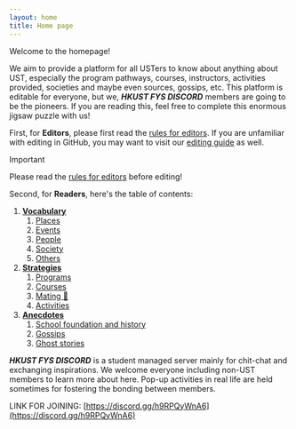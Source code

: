 ```yaml
---
layout: home
title: Home page
---
```


Welcome to the homepage!

We aim to provide a platform for all USTers to know about anything about UST, especially the program pathways, courses, instructors, activities provided, societies and maybe even sources, gossips, etc. This platform is editable for everyone, but we, ***HKUST FYS DISCORD*** members are going to be the pioneers. If you are reading this, feel free to complete this enormous jigsaw puzzle with us!

First, for **Editors**, please first read the [rules for editors]. If you are unfamiliar with editing in GitHub, you may want to visit our [editing guide]() as well.

> [!IMPORTANT]
> 
> Please read the [rules for editors] before editing!

Second, for **Readers**, here's the table of contents:
1. __[Vocabulary]()__
   1. [Places](places/places_list.md)
   2. [Events]()
   3. [People]()
   4. [Society]()
   5. [Others]()
2. __[Strategies]()__
   1. [Programs]()
   2. [Courses]()
   3. [Mating 👀]()
   4. [Activities]()
3. __[Anecdotes]()__
   1. [School foundation and history]()
   2. [Gossips]()
   3. [Ghost stories]()


***HKUST FYS DISCORD*** is a student managed server mainly for chit-chat and exchanging inspirations. We welcome everyone including non-UST members to learn more about here. Pop-up activities in real life are held sometimes for fostering the bonding between members. 

LINK FOR JOINING: [https://discord.gg/h9RPQyWnA6](https://discord.gg/h9RPQyWnA6)

[Rules for editors]: /meta/index
